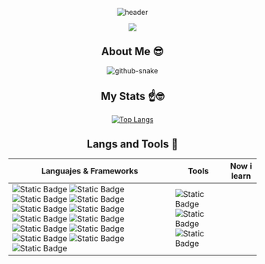 <div align=center>
  
![header](https://capsule-render.vercel.app/api?type=cylinder&color=0:0B131A,100:0B131A&height=80&section=header&text=Hi%20Everyone!&fontSize=40&animation=fadeIn&fontColor=f5f5f5)

<img src="https://media.tenor.com/WuOwfnsLcfYAAAAC/star-wars-obi-wan-kenobi.gif" />

</div>
<div align=center>
  
## About Me 😎

</div>

<div align=center>

<picture>
  <source media="(prefers-color-scheme: dark)" srcset="https://github.com/BDeuDev/BDeuDev/blob/output/github-contribution-grid-snake-dark.svg" />
  <source media="(prefers-color-scheme: light)" srcset="https://github.com/BDeuDev/BDeuDev/blob/output/github-contribution-grid-snake.svg" />
  <img alt="github-snake" src="github-snake.svg" />
</picture></br>
  
</div>

<div align=center>
  
## My Stats ☝️🤓

  [![Top Langs](https://github-readme-stats.vercel.app/api/top-langs/?username=BDeuDev)](https://github.com/BDeuDev/github-readme-stats)
  
</div>

<div align=center>

## Langs and Tools 🐍

| Languajes & Frameworks | Tools | Now i learn |
| --------------- | --------------- | --------------- |
| ![Static Badge](https://img.shields.io/badge/Typescript-0B131A?logo=typescript) ![Static Badge](https://img.shields.io/badge/Javascript-0B131A?logo=javascript) ![Static Badge](https://img.shields.io/badge/HTML5-0B131A?logo=html5) ![Static Badge](https://img.shields.io/badge/CSS-0B131A?logo=css3) ![Static Badge](https://img.shields.io/badge/Node.js-0B131A?logo=node.js) ![Static Badge](https://img.shields.io/badge/Express-0B131A?logo=express) ![Static Badge](https://img.shields.io/badge/MongoDB-0B131A?logo=mongodb) ![Static Badge](https://img.shields.io/badge/PostgreSQL-0B131A?logo=postgresql) ![Static Badge](https://img.shields.io/badge/MySQL-0B131A?logo=mysql) ![Static Badge](https://img.shields.io/badge/Mongoose-0B131A?logo=mongoose)  ![Static Badge](https://img.shields.io/badge/Sequelize-0B131A?logo=sequelize) ![Static Badge](https://img.shields.io/badge/JWT-0B131A?logo=jsonwebtokens) ![Static Badge](https://img.shields.io/badge/React-0B131A?logo=react) | ![Static Badge](https://img.shields.io/badge/Postman-0B131A?logo=postman) ![Static Badge](https://img.shields.io/badge/Vite-0B131A?logo=vite) ![Static Badge](https://img.shields.io/badge/VSC-0B131A?logo=visualstudiocode)


</div>
  
 



